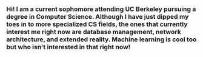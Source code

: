 ### Hi! I am a current sophomore attending UC Berkeley pursuing a degree in Computer Science. Although I have just dipped my toes in to more specialized CS fields, the ones that currently interest me right now are database management, network architecture, and extended reality. Machine learning is cool too but who isn't interested in that right now!

<!--
**snickerdood1e/snickerdood1e** is a ✨ _special_ ✨ repository because its `README.md` (this file) appears on your GitHub profile.

Here are some ideas to get you started:

- 🔭 I’m currently working on ...
- 🌱 I’m currently learning ...
- 👯 I’m looking to collaborate on ...
- 🤔 I’m looking for help with ...
- 💬 Ask me about ...
- 📫 How to reach me: ...
- 😄 Pronouns: ...
- ⚡ Fun fact: ...
-->

